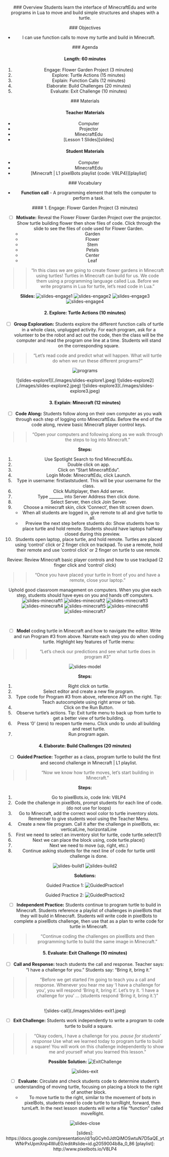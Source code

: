 <header title='Turtles & Minecraft' subtitle='Lesson 1'/>

<notable>

<iconp src='/icons/activity.png'>### Overview</iconp>
Students learn the interface of MinecraftEdu and write programs in Lua to move and build simple structures and shapes with a turtle.  

<iconp src='/icons/objectives.png'>### Objectives</iconp>
- I can use function calls to move my turtle and build in Minecraft.

<iconp src='/icons/agenda.png'>### Agenda</iconp>

#### Length: 60 minutes

1. Engage: Flower Garden Project (3 minutes)
1. Explore: Turtle Actions (15 minutes)
1. Explain: Function Calls (12 minutes)
1. Elaborate: Build Challenges (20 minutes)
1. Evaluate: Exit Challenge (10 minutes)

<note>

<iconp src='/icons/materials.png'>### Materials</iconp>

#### Teacher Materials
- Computer
- Projector
- MinecraftEdu
- [Lesson 1 Slides][slides]


#### Student Materials
- Computer
- MinecraftEdu
- [Minecraft | L1 pixelBots playlist (code: V8LP4)][playlist]


<iconp src='/icons/vocab.png'>### Vocabulary</iconp>
- **Function call** - A programming element that tells the computer to perform a task.

</note>
<pagebreak/>
#### 1. Engage: Flower Garden Project (3 minutes)

- [ ] **Motivate:** Reveal the Flower Flower Garden Project over the projector. Show turtle building flower then show files of code. Click through the slide to see the files of code used for Flower Garden.
    - Garden
    - Flower
    - Stem
    - Petals
    - Center
    - Leaf

> > “In this class we are going to create flower gardens in Minecraft using turtles! Turtles in Minecraft can build for us. We code them using a programming language called Lua. Before we write programs in Lua for turtle, let’s read code in Lua.”

<note> **Slides:**
![slides-engage1](./images/slides-engage1.jpeg)
![slides-engage2](./images/slides-engage2.jpeg)
![slides-engage3](./images/slides-engage3.jpeg)
![slides-engage4](./images/slides-engage4.jpeg)</note>

#### 2. Explore: Turtle Actions (10 minutes)

- [ ] **Group Exploration:** Students explore the different function calls of turtle in a whole class, unplugged activity. For each program, ask for a volunteer to be the robot and act out the code, then the class will be the computer and read the program one line at a time. Students will stand on the corresponding square.

> > “Let’s read code and predict what will happen. What will turtle do when we run these different programs?”

![programs](./images/programs.jpeg)

<note>
![slides-explore1](./images/slides-explore1.jpeg)
![slides-explore2](./images/slides-explore2.jpeg)
![slides-explore3](./images/slides-explore3.jpeg)</note>

#### 3. Explain: Minecraft (12 minutes)

- [ ] **Code Along:**  Students follow along on their own computer as you walk through each step of logging onto MinecraftEdu. Before the end of the code along, review basic Minecraft player control keys.

> > “Open your computers and following along as we walk through the steps to log into Minecraft.”

**Steps:**
  1. Use Spotlight Search to find MinecraftEdu.
  2. Double click on app.
  3. Click on “Start MinecraftEdu”.
  4. Login Mode: MinecraftEdu, click Launch.
  5. Type in username: firstlaststudent. This will be your username for the class.
  6. Click Multiplayer, then Add server.
  7. Type _______ into Server Address then click done.
  8. Select Server, then click Join Server.
  9. Choose a minecraft skin, click ‘Connect’, then tilt screen down.
        - When all students are logged in, give remote to all and give turtle to all.  
        - Preview the next step before students do: Show students how to place turtle and hold remote. Students should have laptops halfway closed during this preview.
  10. Students open laptop, place turtle, and hold remote. Turtles are placed using ‘control’ click or 2 finger click on trackpad. To use a remote, hold their remote and use ‘control click’ or 2 finger on turtle to use remote.

Review: Review Minecraft basic player controls and how to use trackpad (2 finger click and ‘control’ click)

> > “Once you have placed your turtle in front of you and have a remote, close your laptop.”

<note type="tip">Uphold good classroom management on computers. When you give each step, students should have eyes on you and hands off computers.
![slides-minecraft1](./images/slides-minecraft14.jpeg)
![slides-minecraft2](./images/slides-minecraft15.jpeg)
![slides-minecraft3](./images/slides-minecraft16.jpeg)
![slides-minecraft4](./images/slides-minecraft17.jpeg)
![slides-minecraft5](./images/slides-minecraft18.jpeg)
![slides-minecraft6](./images/slides-minecraft19.jpeg)
![slides-minecraft7](./images/slides-minecraft20.jpeg)
</note>

<br/>

- [ ] **Model** coding turtle in Minecraft and how to navigate the editor. Write and run Program #3 from above. Narrate each step you do when coding turtle. Highlight key features of Turtle menu:

> > “Let’s check our predictions and see what turtle does in program #3”

<note> ![slides-model](./images/slides-demo.jpeg)</note>

**Steps:**
  1. Right click on turtle.
  2. Select editor and create a new file program.
  3. Type code for Program #3 from above, reference API on the right.
      Tip: Teach autocomplete using right arrow or tab.
  4. Click on the Run Button.
  5. Observe turtle’s actions.
      Tip: Exit turtle menu to back up from turtle to get a better view of turtle building.
  6. Press ‘0’ (zero) to reopen turtle menu. Click undo to undo all building and reset turtle.
  7. Run program again.

#### 4. Elaborate: Build Challenges (20 minutes)

- [ ] **Guided Practice:** Together as a class, program turtle to build the first and second challenge in Minecraft | L1 playlist.

> > “Now we know how turtle moves, let’s start building in Minecraft.”

**Steps:**
  1. Go to pixelBots.io, code link: V8LP4
  2. Code the challenge in pixelBots, prompt students for each line of code. (do not use for loops)
  3. Go to Minecraft, add the correct wool color to turtle inventory slots.
        Remember to give students wool using the Teacher Menu.
  4. Create a new file program. Call it after the challenge in pixelBots, ex: verticalLine, horizontalLine
  5. First we need to select an inventory slot for turtle, code turtle.select(1)
  6. Next we can place the block using, code turtle.place()
  7. Next we need to move (up, right, etc.)
  8. Continue asking students for the next line of code for turtle until challenge is done.

<note>![slides-build1](./images/slides-build1.jpeg)
![slides-build2](./images/slides-build2.jpeg)
</note>

**Solutions:**

Guided Practice 1:
![GuidedPractice1](./images/guidedPractice1.jpeg)

Guided Practice 2:
![GuidedPractice2](./images/guidedPractice2.jpeg)

- [ ] **Independent Practice:** Students continue to program turtle to build in Minecraft. Students reference a playlist of challenges in pixelBots that they will build in Minecraft. Students will write code in pixelBots to complete a pixelBots challenge, then use that as a plan to write code for turtle in Minecraft.

> > “Continue coding the challenges on pixelBots and then programming turtle to build the same image in Minecraft.”

#### 5. Evaluate: Exit Challenge (10 minutes)

- [ ] **Call and Response:** teach students the call and response. Teacher says: “I have a challenge for you.” Students say: “Bring it, bring it.”

> > “Before we get started I’m going to teach you a call and response. Whenever you hear me say ‘I have a challenge for you’, you will respond ‘Bring it, bring it’. Let’s try it. ‘I have a challenge for you’ … (students respond ‘Bring it, bring it.’)”

<br/>
<note>![slides-call](./images/slides-exit1.jpeg)</note>

- [ ] **Exit Challenge:** Students work independently to write a program to code turtle to build a square.

> > “Okay coders, I have a challenge for you. *pause for students’ response*   Use what we learned today to program turtle to build a square! You will work on this challenge independently to show me and yourself what you learned this lesson.”

**Possible Solution:**
![ExitChallenge](./images/exitChallenge.jpeg)

<note>![slides-exit](./images/slides-exit2.jpeg)</note>

- [ ] **Evaluate:** Circulate and check students code to determine student’s understanding of moving turtle, focusing on placing a block to the right of another block.
  - To move turtle to the right, similar to the movement of bots in pixelBots, students need to code turtle to turnRight, forward, then turnLeft. In the next lesson students will write a file “function” called moveRight.

<note>![slides-close](./images/slides-exit3.jpeg)</note>

</notable>
[slides]: https://docs.google.com/presentation/d/1qGCvh0JdtQiMOSwtuN7D5aQE_ytWNrPxUpmXnp4WuE0/edit#slide=id.g2059004b8a_0_86
[playlist]: http://www.pixelbots.io/V8LP4
